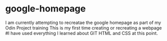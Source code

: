 # google-homepage
I am currently attempting to recreatae the google homepage as part of my Odin Project training
This is my first time creating or recreating a webpage
#I have used everything I learned about GIT HTML and CSS at this point.
